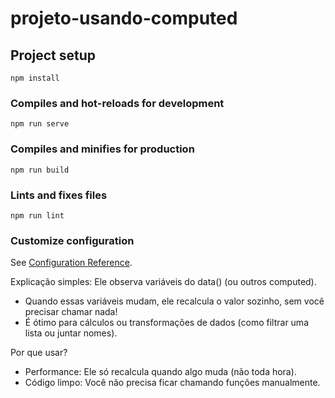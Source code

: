 # projeto-usando-computed

## Project setup
```
npm install
```

### Compiles and hot-reloads for development
```
npm run serve
```

### Compiles and minifies for production
```
npm run build
```

### Lints and fixes files
```
npm run lint
```

### Customize configuration
See [Configuration Reference](https://cli.vuejs.org/config/).


Explicação simples:
Ele observa variáveis do data() (ou outros computed).

- Quando essas variáveis mudam, ele recalcula o valor sozinho, sem você precisar chamar nada!
- É ótimo para cálculos ou transformações de dados (como filtrar uma lista ou juntar nomes).

Por que usar?
- Performance: Ele só recalcula quando algo muda (não toda hora).
- Código limpo: Você não precisa ficar chamando funções manualmente.